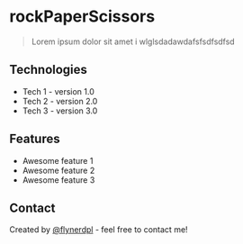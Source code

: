 # rockPaperScissors
> Lorem ipsum dolor sit amet i wlglsdadawdafsfsdfsdfsd

## Technologies
* Tech 1 - version 1.0
* Tech 2 - version 2.0
* Tech 3 - version 3.0

## Features
* Awesome feature 1
* Awesome feature 2
* Awesome feature 3

## Contact
Created by [@flynerdpl](https://www.flynerd.pl/) - feel free to contact me!
